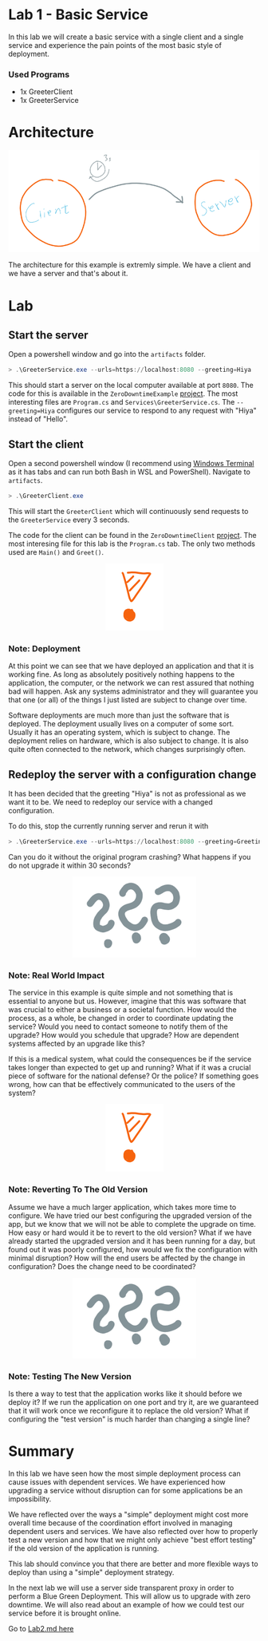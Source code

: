 # Lab 1 - Basic Service

In this lab we will create a basic service with a single client and a single
service and experience the pain points of the most basic style of deployment.

### Used Programs

* 1x GreeterClient
* 1x GreeterService

# Architecture

<p align="center">
<img alt="Architecture sketch" src="https://raw.githubusercontent.com/CatEars/ZeroDowntimeCsharp/master/Pictures/Lab1-Architecture.PNG" />
</p>

The architecture for this example is extremly simple. We have a client and we
have a server and that's about it.

# Lab

## Start the server

Open a powershell window and go into the `artifacts` folder.


```powershell
> .\GreeterService.exe --urls=https://localhost:8080 --greeting=Hiya
```

This should start a server on the local computer available at port `8080`. The
code for this is available in the `ZeroDowntimeExample`
[project](ZeroDowntimeExample). The most interesting files are `Program.cs` and
`Services\GreeterService.cs`. The `--greeting=Hiya` configures our service to
respond to any request with "Hiya" instead of "Hello".

## Start the client

Open a second powershell window (I recommend using [Windows
Terminal](https://github.com/microsoft/terminal) as it has tabs and can run both
Bash in WSL and PowerShell). Navigate to `artifacts`.

```powershell
> .\GreeterClient.exe
```

This will start the `GreeterClient` which will continuously send requests to the
`GreeterService` every 3 seconds.

The code for the client can be found in the `ZeroDowntimeClient`
[project](ZeroDowntimeClient). The most interesing file for this lab is the
`Program.cs` tab. The only two methods used are `Main()` and `Greet()`.

<p align="center">
<img alt="Warning" src="https://raw.githubusercontent.com/CatEars/ZeroDowntimeCsharp/master/Pictures/Warning.PNG" />
</p>

### Note: Deployment

At this point we can see that we have deployed an application and that it is
working fine. As long as absolutely positively nothing happens to the
application, the computer, or the network we can rest assured that nothing bad
will happen. Ask any systems administrator and they will guarantee you that one
(or all) of the things I just listed are subject to change over time.

Software deployments are much more than just the software that is deployed. The
deployment usually lives on a computer of some sort. Usually it has an operating
system, which is subject to change. The deployment relies on hardware, which is
also subject to change. It is also quite often connected to the network, which
changes surprisingly often.

## Redeploy the server with a configuration change

It has been decided that the greeting "Hiya" is not as professional as we want
it to be. We need to redeploy our service with a changed configuration.

To do this, stop the currently running server and rerun it with

```powershell
> .\GreeterService.exe --urls=https://localhost:8080 --greeting=Greetings
```

Can you do it without the original program crashing? What happens if you do not
upgrade it within 30 seconds?

<p align="center">
<img alt="QuestionMark" src="https://raw.githubusercontent.com/CatEars/ZeroDowntimeCsharp/master/Pictures/Question.PNG" />
</p>

### Note: Real World Impact

The service in this example is quite simple and not something that is essential
to anyone but us. However, imagine that this was software that was crucial to
either a business or a societal function. How would the process, as a whole, be
changed in order to coordinate updating the service? Would you need to contact
someone to notify them of the upgrade? How would you schedule that upgrade? How
are dependent systems affected by an upgrade like this?

If this is a medical system, what could the consequences be if the service takes
longer than expected to get up and running? What if it was a crucial piece of
software for the national defense? Or the police? If something goes wrong, how
can that be effectively communicated to the users of the system?

<p align="center">
<img alt="Warning" src="https://raw.githubusercontent.com/CatEars/ZeroDowntimeCsharp/master/Pictures/Warning.PNG" />
</p>

### Note: Reverting To The Old Version

Assume we have a much larger application, which takes more time to configure. We
have tried our best configuring the upgraded version of the app, but we know
that we will not be able to complete the upgrade on time. How easy or hard would
it be to revert to the old version? What if we have already started the upgraded
version and it has been running for a day, but found out it was poorly
configured, how would we fix the configuration with minimal disruption? How will
the end users be affected by the change in configuration? Does the change need
to be coordinated?

<p align="center">
<img alt="QuestionMark" src="https://raw.githubusercontent.com/CatEars/ZeroDowntimeCsharp/master/Pictures/Question.PNG" />
</p>

### Note: Testing The New Version

Is there a way to test that the application works like it should before we
deploy it? If we run the application on one port and try it, are we guaranteed
that it will work once we reconfigure it to replace the old version? What if
configuring the "test version" is much harder than changing a single line?

# Summary

In this lab we have seen how the most simple deployment process can cause issues
with dependent services. We have experienced how upgrading a service without
disruption can for some applications be an impossibility. 

We have reflected over the ways a "simple" deployment might cost more overall
time because of the coordination effort involved in managing dependent users and
services. We have also reflected over how to properly test a new version and how
that we might only achieve "best effort testing" if the old version of the
application is running.

This lab should convince you that there are better and more flexible ways to
deploy than using a "simple" deployment strategy.

In the next lab we will use a server side transparent proxy in order to perform
a Blue Green Deployment. This will allow us to upgrade with zero downtime. We
will also read about an example of how we could test our service before it is
brought online.

Go to [Lab2.md here](./Lab2.md)

